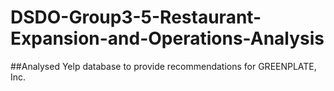 # DSDO-Group3-5-Restaurant-Expansion-and-Operations-Analysis

##Analysed Yelp database to provide recommendations for GREENPLATE, Inc.
